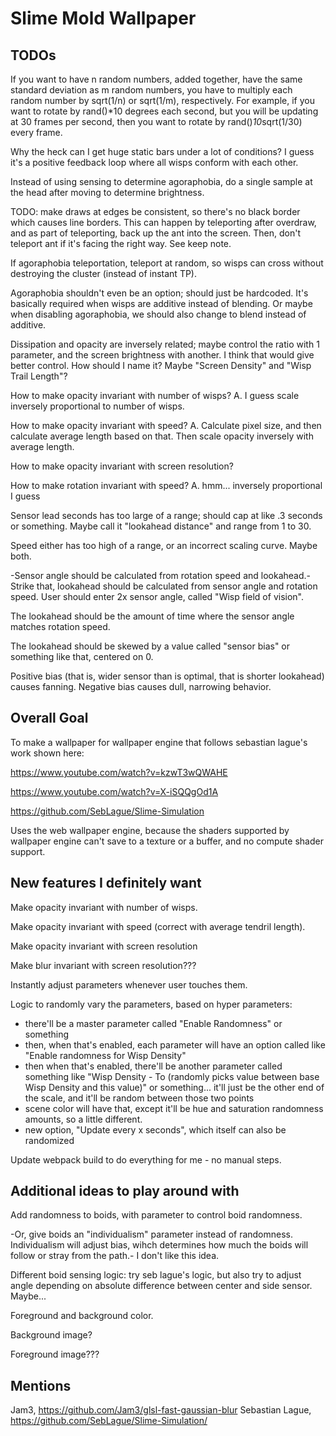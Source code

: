# Slime Mold Wallpaper

## TODOs

If you want to have n random numbers, added together, have the same standard deviation as m random numbers, 
you have to multiply each random number by sqrt(1/n) or sqrt(1/m), respectively.
For example, if you want to rotate by rand()*10 degrees each second, but you will be
updating at 30 frames per second, then you want to rotate by rand()*10*sqrt(1/30) every frame.

Why the heck can I get huge static bars under a lot of conditions? I guess it's a positive feedback loop where all wisps conform with each other.

Instead of using sensing to determine agoraphobia, do a single sample at the head after moving to determine brightness.

TODO: make draws at edges be consistent, so there's no black border which causes line borders. This can happen by teleporting after overdraw, and as part of teleporting, back up the ant into the screen. Then, don't teleport ant if it's facing the right way. See keep note.

If agoraphobia teleportation, teleport at random, so wisps can cross without destroying the cluster (instead of instant TP).

Agoraphobia shouldn't even be an option; should just be hardcoded. It's basically required when wisps are additive instead of blending.
Or maybe when disabling agoraphobia, we should also change to blend instead of additive.

Dissipation and opacity are inversely related; maybe control the ratio with 1 parameter, and the screen brightness with another. 
I think that would give better control. How should I name it? Maybe "Screen Density" and "Wisp Trail Length"?

How to make opacity invariant with number of wisps?
A. I guess scale inversely proportional to number of wisps.

How to make opacity invariant with speed? 
A. Calculate pixel size, and then calculate average length based on that.
Then scale opacity inversely with average length.

How to make opacity invariant with screen resolution?

How to make rotation invariant with speed? 
A. hmm... inversely proportional I guess

Sensor lead seconds has too large of a range; should cap at like .3 seconds or something.
Maybe call it "lookahead distance" and range from 1 to 30.

Speed either has too high of a range, or an incorrect scaling curve. Maybe both.

-Sensor angle should be calculated from rotation speed and lookahead.-
Strike that, lookahead should be calculated from sensor angle and rotation speed.
User should enter 2x sensor angle, called "Wisp field of vision".

The lookahead should be the amount of time where the sensor angle matches rotation speed.

The lookahead should be skewed by a value called "sensor bias" or something like that, centered on 0.

Positive bias (that is, wider sensor than is optimal, that is shorter lookahead) causes fanning.
Negative bias causes dull, narrowing behavior.

## Overall Goal

To make a wallpaper for wallpaper engine that follows sebastian lague's work shown here:

https://www.youtube.com/watch?v=kzwT3wQWAHE

https://www.youtube.com/watch?v=X-iSQQgOd1A

https://github.com/SebLague/Slime-Simulation

Uses the web wallpaper engine, because the shaders supported by wallpaper engine can't save to a texture or a buffer, and no compute shader support.

## New features I definitely want

Make opacity invariant with number of wisps.

Make opacity invariant with speed (correct with average tendril length).

Make opacity invariant with screen resolution

Make blur invariant with screen resolution???

Instantly adjust parameters whenever user touches them.

Logic to randomly vary the parameters, based on hyper parameters:

* there'll be a master parameter called "Enable Randomness" or something
* then, when that's enabled, each parameter will have an option called like "Enable randomness for Wisp Density"
* then when that's enabled, there'll be another parameter called something like "Wisp Density - To (randomly picks value between base Wisp Density and this value)" or something... it'll just be the other end of the scale, and it'll be random between those two points
* scene color will have that, except it'll be hue and saturation randomness amounts, so a little different.
* new option, "Update every x seconds", which itself can also be randomized

Update webpack build to do everything for me - no manual steps.

## Additional ideas to play around with

Add randomness to boids, with parameter to control boid randomness.

-Or, give boids an "individualism" parameter instead of randomness. Individualism will adjust bias, wihch determines how much the boids will follow or stray from the path.-
I don't like this idea.

Different boid sensing logic: try seb lague's logic, but also try to adjust angle depending on absolute difference between center and side sensor. Maybe...

Foreground and background color.

Background image?

Foreground image???

## Mentions

Jam3, https://github.com/Jam3/glsl-fast-gaussian-blur
Sebastian Lague, https://github.com/SebLague/Slime-Simulation/